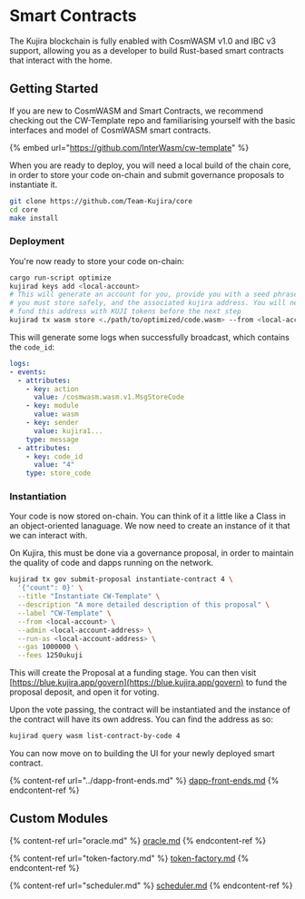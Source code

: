 # Smart Contracts

The Kujira blockchain is fully enabled with CosmWASM v1.0 and IBC v3 support, allowing you as a developer to build Rust-based smart contracts that interact with the home.

## Getting Started

If you are new to CosmWASM and Smart Contracts, we recommend checking out the CW-Template repo and familiarising yourself with the basic interfaces and model of CosmWASM smart contracts.&#x20;

{% embed url="https://github.com/InterWasm/cw-template" %}

When you are ready to deploy, you will need a local build of the chain core, in order to store your code on-chain and submit governance proposals to instantiate it.

```bash
git clone https://github.com/Team-Kujira/core
cd core
make install
```

### Deployment

You're now ready to store your code on-chain:

```bash
cargo run-script optimize
kujirad keys add <local-account>
# This will generate an account for you, provide you with a seed phrase which 
# you must store safely, and the associated kujira address. You will need to 
# fund this address with KUJI tokens before the next step
kujirad tx wasm store <./path/to/optimized/code.wasm> --from <local-account>
```

This will generate some logs when successfully broadcast, which contains the `code_id`:&#x20;

```yaml
logs:
- events:
  - attributes:
    - key: action
      value: /cosmwasm.wasm.v1.MsgStoreCode
    - key: module
      value: wasm
    - key: sender
      value: kujira1...
    type: message
  - attributes:
    - key: code_id
      value: "4"
    type: store_code
```

### Instantiation

Your code is now stored on-chain. You can think of it a little like a Class in an object-oriented lanaguage. We now need to create an instance of it that we can interact with.&#x20;

On Kujira, this must be done via a governance proposal, in order to maintain the quality of code and dapps running on the network.&#x20;

```bash
kujirad tx gov submit-proposal instantiate-contract 4 \
  '{"count": 0}' \
  --title "Instantiate CW-Template" \
  --description "A more detailed description of this proposal" \
  --label "CW-Template" \
  --from <local-account> \
  --admin <local-account-address> \
  --run-as <local-account-address> \
  --gas 1000000 \
  --fees 1250ukuji
```

This will create the Proposal at a funding stage. You can then visit [https://blue.kujira.app/govern](https://blue.kujira.app/govern) to fund the proposal deposit, and open it for voting.

Upon the vote passing, the contract will be instantiated and the instance of the contract will have its own address. You can find the address as so:

```bash
kujirad query wasm list-contract-by-code 4
```

You can now move on to building the UI for your newly deployed smart contract.

{% content-ref url="../dapp-front-ends.md" %}
[dapp-front-ends.md](../dapp-front-ends.md)
{% endcontent-ref %}

## Custom Modules

{% content-ref url="oracle.md" %}
[oracle.md](oracle.md)
{% endcontent-ref %}

{% content-ref url="token-factory.md" %}
[token-factory.md](token-factory.md)
{% endcontent-ref %}

{% content-ref url="scheduler.md" %}
[scheduler.md](scheduler.md)
{% endcontent-ref %}
